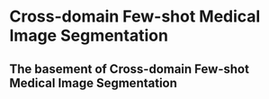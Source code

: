 # Cross-domain Few-shot Medical Image Segmentation



## The basement of Cross-domain Few-shot Medical Image Segmentation
